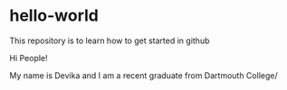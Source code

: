 # hello-world
This repository is to learn how to get started in github

Hi People! 

My name is Devika and I am a recent graduate from Dartmouth College/ 
